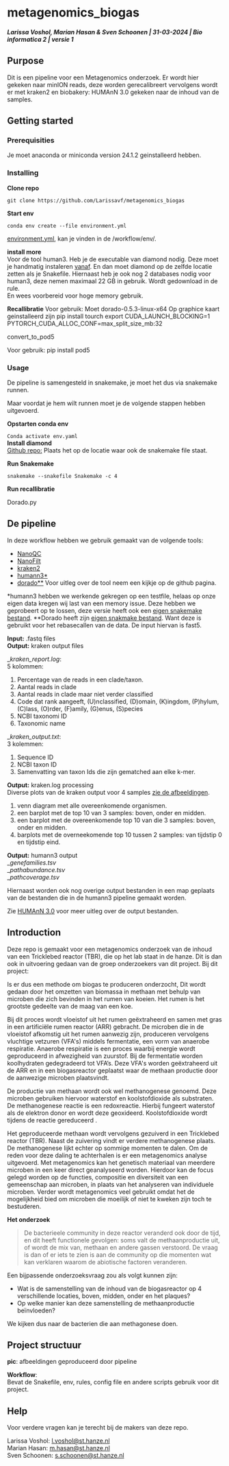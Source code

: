 # metagenomics_biogas
##### Larissa Voshol, Marian Hasan & Sven Schoonen | 31-03-2024 | Bio informatica 2 | versie 1

## Purpose  
Dit is een pipeline voor een Metagenomics onderzoek. Er wordt hier gekeken naar minION reads, deze worden gerecalibreert vervolgens wordt er met kraken2 en biobakery: HUMAnN 3.0 gekeken naar de inhoud van de samples.

## Getting started

### Prerequisities  
Je moet anaconda or miniconda version 24.1.2 geinstalleerd hebben.

### Installing  
__Clone repo__  

    git clone https://github.com/Larissavf/metagenomics_biogas

  
__Start env__   

    conda env create --file environment.yml
   
[environment.yml](workflow/env/environment.yml), kan je vinden in de /workflow/env/.    

__install more__  
Voor de tool human3. Heb je de executable van diamond nodig. 
Deze moet je handmatig instaleren [vanaf](https://github.com/bbuchfink/diamond/releases/tag/v2.0.15). En dan moet diamond op de zelfde locatie zetten als je Snakefile.
Hiernaast heb je ook nog 2 databases nodig voor human3, deze nemen maximaal 22 GB in gebruik. Wordt gedownload in de rule.       
En wees voorbereid voor hoge memory gebruik.  

__Recallibratie__
Voor gebruik:
Moet dorado-0.5.3-linux-x64 
Op graphice kaart geinstalleerd zijn
pip install tourch
export CUDA_LAUNCH_BLOCKING=1
PYTORCH_CUDA_ALLOC_CONF=max_split_size_mb:32

convert_to_pod5

Voor gebruik:
pip install pod5


### Usage 
De pipeline is samengesteld in snakemake, je moet het dus via snakemake runnen. 

Maar voordat je hem wilt runnen moet je de volgende stappen hebben uitgevoerd.
  
__Opstarten conda env__  
  
`
Conda activate env.yaml 
`  
__Install diamond__  
[Github repo:](https://github.com/bbuchfink/diamond) Plaats het op de locatie waar ook de snakemake file staat.

  
__Run Snakemake__  

    snakemake --snakefile Snakemake -c 4  

__Run recallibratie__

Dorado.py
  
## De pipeline 
  
In deze workflow hebben we gebruik gemaakt van de volgende tools:  
- [NanoQC](https://github.com/wdecoster/nanoQC)  
- [NanoFilt](https://github.com/wdecoster/nanofilt)  
- [kraken2](https://github.com/DerrickWood/kraken2)  
- [humann3*](https://github.com/biobakery/humann)  
- [dorado**](https://github.com/nanoporetech/dorado)
Voor uitleg over de tool neem een kijkje op de github pagina.  
  
*humann3 hebben we werkende gekregen op een testfile, helaas op onze eigen data kregen wij last van een memory issue. Deze hebben we geprobeert op te lossen, deze versie heeft ook een [eigen snakemake bestand](workflow/rules).
**Dorado heeft zijn [eigen snakmake bestand](workflow/rules). Want deze is gebruikt voor het rebasecallen van de data. De input hiervan is fast5.    
  
__Input:__ .fastq files  
__Output:__ kraken output files   
  
__kraken_report.log_:  
5 kolommen:  
1. Percentage van de reads in een clade/taxon.  
2. Aantal reads in clade  
3. Aantal reads in clade maar niet verder classified  
4. Code dat rank aangeeft, (U)nclassified, (D)omain, (K)ingdom, (P)hylum, (C)lass, (O)rder, (F)amily, (G)enus, (S)pecies  
5. NCBI taxonomi ID  
6. Taxonomic name
      
__kraken_output.txt_:  
3 kolemmen:  
1. Sequence ID  
2. NCBI taxon ID  
3. Samenvatting van taxon Ids die zijn gematched aan elke k-mer.  
  
__Output:__ kraken.log processing  
Diverse plots van de kraken output voor 4 samples [zie de afbeeldingen](pic).  
1.  venn diagram met alle overeenkomende organismen.  
2. een barplot met de top 10 van 3 samples: boven, onder en midden.    
3. een barplot met de overeenkomende top 10 van die 3 samples: boven, onder en midden.  
4. barplots met de overneekomende top 10 tussen 2 samples: van tijdstip 0 en tijdstip eind.  
  
__Output:__ humann3 output  
__genefamilies.tsv_  
__pathabundance.tsv_  
__pathcoverage.tsv_  

Hiernaast worden ook nog overige output bestanden in een map geplaats van de bestanden die in de humann3 pipeline gemaakt worden.  
  
Zie [HUMAnN 3.0](https://github.com/biobakery/humann?tab=readme-ov-file#output-files) voor meer uitleg over de output bestanden.  
  
## Introduction  
Deze repo is gemaakt voor een metagenomics onderzoek van de inhoud van een Tricklebed reactor (TBR), die op het lab staat in de hanze. Dit is dan ook in uitvoering gedaan van de groep onderzoekers van dit project. Bij dit project:  
  
Is er dus een methode om biogas te produceren onderzocht, Dit wordt gedaan door het omzetten van biomassa in methaan met behulp van microben die zich bevinden in het rumen van koeien. Het rumen is het grootste gedeelte van de maag van een koe.    
  
Bij dit proces wordt vloeistof uit het rumen geëxtraheerd en samen met gras in een artificiële rumen reactor (ARR) gebracht. De microben die in de vloeistof afkomstig uit het rumen aanwezig zijn, produceren vervolgens vluchtige vetzuren (VFA's) middels fermentatie, een vorm van anaerobe respiratie. Anaerobe respiratie is een proces waarbij energie wordt geproduceerd in afwezigheid van zuurstof. Bij de fermentatie worden koolhydraten gedegradeerd tot VFA’s. ​Deze VFA's worden geëxtraheerd uit de ARR en in een biogasreactor geplaatst waar de methaan productie door de aanwezige microben plaatsvindt​.    
  
De productie van methaan wordt ook wel methanogenese genoemd. Deze microben gebruiken hiervoor waterstof en koolstofdioxide als substraten. De methanogenese reactie is een redoxreactie. Hierbij fungeert waterstof als de elektron donor en wordt deze geoxideerd. Koolstofdioxide wordt tijdens de reactie gereduceerd .   
  
Het geproduceerde methaan wordt vervolgens gezuiverd in een Tricklebed reactor (TBR). Naast de zuivering vindt er verdere methanogenese plaats. De methanogenese lijkt echter op sommige momenten te dalen​. Om de reden voor deze daling te achterhalen is er een metagenomics analyse uitgevoerd. Met metagenomics kan het genetisch materiaal van meerdere microben in een keer direct geanalyseerd worden. Hierdoor kan de focus gelegd worden op de functies, compositie en diversiteit van een gemeenschap aan microben, in plaats van het analyseren van individuele microben. Verder wordt metagenomics veel gebruikt omdat het de mogelijkheid bied om microben die moeilijk of niet te kweken zijn toch te bestuderen​.    

__Het onderzoek__   

> De bacterieele community in deze reactor veranderd ook door de tijd, en dit heeft functionele gevolgen: soms valt de methaanproductie uit, of wordt de mix van, methaan en andere gassen verstoord. De vraag is dan of er iets te zien is aan de community op die momenten wat kan verklaren waarom de abiotische factoren veranderen.

Een bijpassende onderzoeksvraag zou als volgt kunnen zijn:

- ﻿﻿Wat is de samenstelling van de inhoud van de biogasreactor op 4 verschillende locaties, boven, midden, onder en het plaques?
- ﻿﻿Op welke manier kan deze samenstelling de methaanproductie beïnvloeden?

We kijken dus naar de bacterien die aan methagonese doen.
  
## Project structuur
__pic__: afbeeldingen geproduceerd door pipeline

__Workflow__:  
Bevat de Snakefile, env, rules, config file en andere scripts gebruik voor dit project.  

## Help  
Voor verdere vragen kan je terecht bij de makers van deze repo.

Larissa Voshol: l.voshol@st.hanze.nl  
Marian Hasan: m.hasan@st.hanze.nl  
Sven Schoonen: s.schoonen@st.hanze.nl
